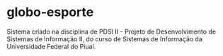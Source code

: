 # globo-esporte

Sistema criado na disciplina de PDSI II - Projeto de Desenvolvimento de Sistemas de Informação II, do curso de Sistemas de Informação da Universidade Federal do Piuaí.
